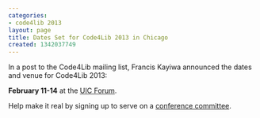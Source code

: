 ```yaml
---
categories:
- code4lib 2013
layout: page
title: Dates Set for Code4Lib 2013 in Chicago
created: 1342037749
---
```

In a post to the Code4Lib mailing list, Francis Kayiwa announced the dates and venue for Code4Lib 2013:

<b>February 11-14</b> at the <a href="http://www.uic.edu/depts/uicforum/">UIC Forum</a>.

Help make it real by signing up to serve on a <a href="http://wiki.code4lib.org/index.php/2013_committees_sign-up_page">conference committee</a>.

